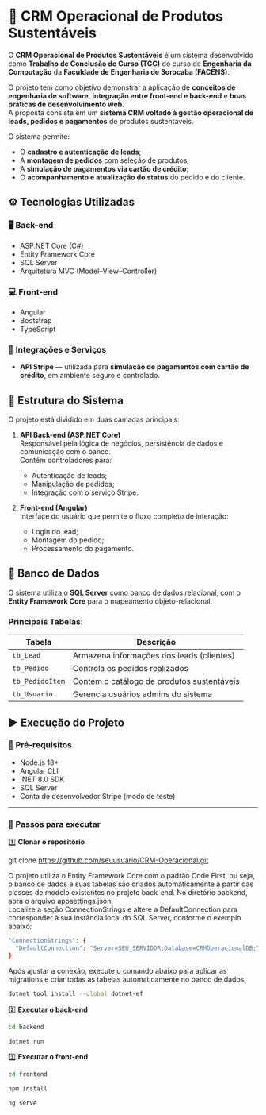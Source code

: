 # 🌱 CRM Operacional de Produtos Sustentáveis

O **CRM Operacional de Produtos Sustentáveis** é um sistema desenvolvido como **Trabalho de Conclusão de Curso (TCC)** do curso de **Engenharia da Computação** da **Faculdade de Engenharia de Sorocaba (FACENS)**.

O projeto tem como objetivo demonstrar a aplicação de **conceitos de engenharia de software**, **integração entre front-end e back-end** e **boas práticas de desenvolvimento web**.  
A proposta consiste em um **sistema CRM voltado à gestão operacional de leads, pedidos e pagamentos** de produtos sustentáveis.

O sistema permite:
- O **cadastro e autenticação de leads**;  
- A **montagem de pedidos** com seleção de produtos;  
- A **simulação de pagamentos via cartão de crédito**;  
- O **acompanhamento e atualização do status** do pedido e do cliente.

## ⚙️ Tecnologias Utilizadas

### 🖥️ **Back-end**
- ASP.NET Core (C#)  
- Entity Framework Core  
- SQL Server  
- Arquitetura MVC (Model–View–Controller)

### 💻 **Front-end**
- Angular  
- Bootstrap  
- TypeScript  

### 🔗 **Integrações e Serviços**
- **API Stripe** — utilizada para **simulação de pagamentos com cartão de crédito**, em ambiente seguro e controlado.

## 🧱 Estrutura do Sistema

O projeto está dividido em duas camadas principais:

1. **API Back-end (ASP.NET Core)**  
   Responsável pela lógica de negócios, persistência de dados e comunicação com o banco.  
   Contém controladores para:
   - Autenticação de leads;  
   - Manipulação de pedidos;  
   - Integração com o serviço Stripe.

2. **Front-end (Angular)**  
   Interface do usuário que permite o fluxo completo de interação:  
   - Login do lead;  
   - Montagem do pedido;  
   - Processamento do pagamento.  

## 💾 Banco de Dados

O sistema utiliza o **SQL Server** como banco de dados relacional, com o **Entity Framework Core** para o mapeamento objeto-relacional.  

### Principais Tabelas:
| Tabela | Descrição |
|--------|------------|
| `tb_Lead` | Armazena informações dos leads (clientes) |
| `tb_Pedido` | Controla os pedidos realizados |
| `tb_PedidoItem` | Contém o catálogo de produtos sustentáveis |
| `tb_Usuario` | Gerencia usuários admins do sistema |


## ▶️ Execução do Projeto

### 🔧 Pré-requisitos
- Node.js 18+  
- Angular CLI  
- .NET 8.0 SDK  
- SQL Server  
- Conta de desenvolvedor Stripe (modo de teste)

---

### 🚀 Passos para executar

1️⃣ **Clonar o repositório**

git clone https://github.com/seuusuario/CRM-Operacional.git


O projeto utiliza o Entity Framework Core com o padrão Code First, ou seja, o banco de dados e suas tabelas são criados automaticamente a partir das classes de modelo existentes no projeto back-end.
No diretório backend, abra o arquivo appsettings.json.<br>
Localize a seção ConnectionStrings e altere a DefaultConnection para corresponder à sua instância local do SQL Server, conforme o exemplo abaixo:

```bash
"ConnectionStrings": {
  "DefaultConnection": "Server=SEU_SERVIDOR;Database=CRMOperacionalDB;Trusted_Connection=True;TrustServerCertificate=True;"
}
```
Após ajustar a conexão, execute o comando abaixo para aplicar as migrations e criar todas as tabelas automaticamente no banco de dados:<br>
```bash
dotnet tool install --global dotnet-ef
```
2️⃣ **Executar o back-end**
```bash
cd backend
```
```bash
dotnet run
```

3️⃣ **Executar o front-end**
```bash
cd frontend
```
```bash
npm install
```
```bash
ng serve
```
